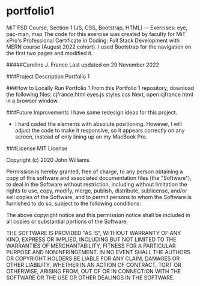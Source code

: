 # portfolio1
MiT FSD Course, Section 1 (JS, CSS, Bootstrap, HTML) -- Exercises: eye, pac-man, map
The code for this exercise was created by faculty for MiT xPro's Professional Certificate in Coding: Full Stack Development with MERN course (August 2022 cohort). I used Bootstrap for the navigation on the first two pages and modified it.

#####Caroline J. France
Last updated on 29 November 2022

###Project Description
Portfolio 1

###How to Locally Run Portfolio 1
From this Portfolio 1 repository, download the following files:
cjfrance.html
eyes.js
styles.css
Next, open cjfrance.html in a browser window.

###Future Improvements
I have some redesign ideas for this project.
* I hard coded the elements with absolute positioning. However, I will adjust the code to make it responsive, so it appears correctly on any screen, instead of only lining up on my MacBook Pro.

###License
MIT License

Copyright (c) 2020 John Williams

Permission is hereby granted, free of charge, to any person obtaining a copy
of this software and associated documentation files (the "Software"), to deal
in the Software without restriction, including without limitation the rights
to use, copy, modify, merge, publish, distribute, sublicense, and/or sell
copies of the Software, and to permit persons to whom the Software is
furnished to do so, subject to the following conditions:

The above copyright notice and this permission notice shall be included in all
copies or substantial portions of the Software.

THE SOFTWARE IS PROVIDED "AS IS", WITHOUT WARRANTY OF ANY KIND, EXPRESS OR
IMPLIED, INCLUDING BUT NOT LIMITED TO THE WARRANTIES OF MERCHANTABILITY,
FITNESS FOR A PARTICULAR PURPOSE AND NONINFRINGEMENT. IN NO EVENT SHALL THE
AUTHORS OR COPYRIGHT HOLDERS BE LIABLE FOR ANY CLAIM, DAMAGES OR OTHER
LIABILITY, WHETHER IN AN ACTION OF CONTRACT, TORT OR OTHERWISE, ARISING FROM,
OUT OF OR IN CONNECTION WITH THE SOFTWARE OR THE USE OR OTHER DEALINGS IN THE
SOFTWARE.
